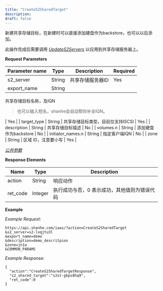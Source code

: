 ```yaml
---
title: "CreateS2SharedTarget"
description: 
draft: false
---
```




新建共享存储目标，在新建时可以直接添加硬盘作为backstore，也可以以后添加。

此操作完成后需要调用 [_UpdateS2Servers_](../update_s2_servers/) 以应用到共享存储服务器上。

**Request Parameters**

| Parameter name | Type | Description | Required |
| --- | --- | --- | --- |
| s2_server | String | 共享存储服务器ID | Yes |
| export_name | String |

共享存储目标名称，及IQN

> 也可以输入短名，shanhe会自动帮你补全IQN。

 | Yes |
| target_type | String | 共享存储目标类型，目前仅支持ISCSI | Yes |
| description | String | 共享存储目标描述 | No |
| volumes.n | String | 添加硬盘作为backstore | No |
| initiator_names.n | String | 指定客户端IQN | No |
| zone | String | 区域 ID，注意要小写 | Yes |

[_公共参数_](../../../parameters/)

**Response Elements**

| Name | Type | Description |
| --- | --- | --- |
| action | String | 响应动作 |
| ret_code | Integer | 执行成功与否，0 表示成功，其他值则为错误代码 |

**Example**

_Example Request_:

```
https://api.shanhe.com/iaas/?action=CreateS2SharedTarget
&s2_server=s2-lxqjtu3l
&export_name=demo
&description=demo_descritpion
&zone=jn1a
&COMMON_PARAMS
```

_Example Response_:

```
{
  "action":"CreateS2SharedTargetResponse",
  "s2_shared_target":"s2st-gkps8hq9",
  "ret_code":0
}
```
